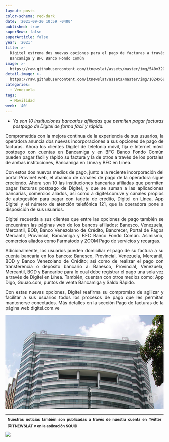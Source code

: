 ```yaml
---
layout: posts
color-schema: red-dark
date: '2021-09-20 10:59 -0400'
published: true
superNews: false
superArticle: false
year: '2021'
title: >-
  Digitel estrena dos nuevas opciones para el pago de facturas a través de
  Bancamiga y BFC Banco Fondo Común
image: >-
  https://raw.githubusercontent.com/itnewslat/assets/master/img/540x320/Torre-Digitel-p.jpg
detail-image: >-
  https://raw.githubusercontent.com/itnewslat/assets/master/img/1024x680/Torre-Digitel-g.jpg
categories:
  - Venezuela
tags:
  - Movilidad
week: '40'
---
```

<ul style="list-style-type: disc; text-align: justify;">
	<li><em>Ya son 10 instituciones bancarias afiliadas que permiten pagar facturas postpago de Digitel de forma fácil y rápida.</em></li>
</ul>
<p style="text-align: justify;">Comprometida con la mejora continua de la experiencia de sus usuarios, la operadora anuncia dos nuevas incorporaciones a sus opciones de pago de facturas. Ahora los clientes Digitel de telefonía móvil, fija e Internet móvil postpago con cuentas en Bancamiga y en BFC Banco Fondo Común pueden pagar fácil y rápido su factura y la de otros a través de los portales de ambas instituciones, Bancamiga en Línea y BFC en Línea.</p>
<p style="text-align: justify;">Con estos dos nuevos medios de pago, junto a la reciente incorporación del portal Provinet web, el abanico de canales de pago de la operadora sigue creciendo. Ahora son 10 las instituciones bancarias afiliadas que permiten pagar facturas postpago de Digitel, y que se suman a las aplicaciones bancarias, comercios aliados, así como a digitel.com.ve y canales propios de autogestión para pagar con tarjeta de crédito, Digitel en Línea, App Digitel y el número de atención telefónica 121, que la operadora pone a disposición de sus usuarios.</p>
<p style="text-align: justify;">Digitel recuerda a sus clientes que entre las opciones de pago también se encuentran las páginas web de los bancos afiliados: Banesco, Venezuela, Mercantil, BOD, Banco Venezolano de Crédito, Bancrecer, Portal de Pagos Mercantil, Provincial, Bancamiga y BFC Banco Fondo Común. Asimismo, comercios aliados como Farmatodo y ZOOM Pago de servicios y recargas.</p>
<p style="text-align: justify;">Adicionalmente, los usuarios pueden domiciliar el pago de su factura a su cuenta bancaria en los bancos: Banesco, Provincial, Venezuela, Mercantil, BOD y Banco Venezolano de Crédito; así como de realizar el pago con transferencia o depósito bancario a: Banesco, Provincial, Venezuela, Mercantil, BOD y Bancaribe para lo cual debe registrar el pago una sola vez a través de Digitel en Línea. También, cuentan con otros medios como: App Digo, Guuao.com, puntos de venta Bancamiga y Saldo Rápido.</p>
<p style="text-align: justify;">Con estas nuevas opciones, Digitel reafirma su compromiso de agilizar y facilitar a sus usuarios todos los procesos de pago que les permitan mantenerse conectados. Más detalles en la sección Pago de facturas de la página web digitel.com.ve</p>

![](https://raw.githubusercontent.com/itnewslat/assets/master/img/540x320/Torre-Digitel-p.jpg)

<table style="height: 42px;" width="569">
<tbody>
<tr>
<td style="text-align: justify;"><sub><strong>Nuestras noticias también son publicadas a través de nuestra cuenta en Twitter <a href="https://twitter.com/itnewslat?lang=es">@ITNEWSLAT</a> y en la aplicación <a href="https://squidapp.co/en/">SQUID</a></strong></sub></td>
</tr>
</tbody>
</table>

<img src="https://tracker.metricool.com/c3po.jpg?hash=56f88a41e39ab42c063cc51676587a04"/>

